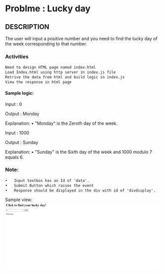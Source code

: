 # Problme : Lucky day

## DESCRIPTION
 
The user will input a positive number and you need to find the lucky day of the week corresponding to that number.

### Activities

    Need to design HTML page named index.html  
    Load Index.html using http server in index.js file
    Retrive the data from html and build logic in index.js
    View the response in html page


#### Sample logic:

Input :
0

Output :
Monday

Explanation:
•	"Monday" is the Zeroth day of the week.

Input :
1000

Output :
Sunday

Explanation:
•	"Sunday" is the Sixth day of the week and 1000 modulo 7 equals 6.



### Note:
    •	Input textbos has an Id of 'data'.
    •	Submit Button which raises the event
    •	Response should be displayed in the div with id of 'divdisplay'.



Sample view:
![output](./screenshots/form.png)
 

